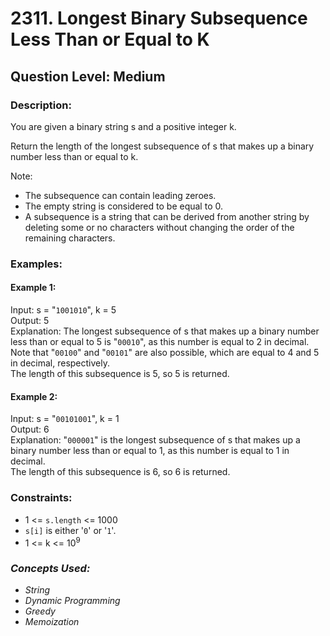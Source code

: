 # 2311. Longest Binary Subsequence Less Than or Equal to K
## Question Level: Medium
### Description:
You are given a binary string s and a positive integer k.

Return the length of the longest subsequence of s that makes up a binary number less than or equal to k.

Note:
- The subsequence can contain leading zeroes.
- The empty string is considered to be equal to 0.
- A subsequence is a string that can be derived from another string by deleting some or no characters without changing the order of the remaining characters.

### Examples:
#### Example 1:

Input: s = "`1001010`", k = 5  
Output: 5  
Explanation: The longest subsequence of s that makes up a binary number less than or equal to 5 is "`00010`", as this number is equal to 2 in decimal.  
Note that "`00100`" and "`00101`" are also possible, which are equal to 4 and 5 in decimal, respectively.  
The length of this subsequence is 5, so 5 is returned.  
#### Example 2:

Input: s = "`00101001`", k = 1   
Output: 6   
Explanation: "`000001`" is the longest subsequence of s that makes up a binary number less than or equal to 1, as this number is equal to 1 in decimal.  
The length of this subsequence is 6, so 6 is returned.  

### Constraints:

- 1 <= `s.length` <= 1000
- `s[i]` is either '`0`' or '`1`'.
- 1 <= k <= 10<sup>9</sup>

### <i>Concepts Used:
- String
- Dynamic Programming
- Greedy
- Memoization</i>